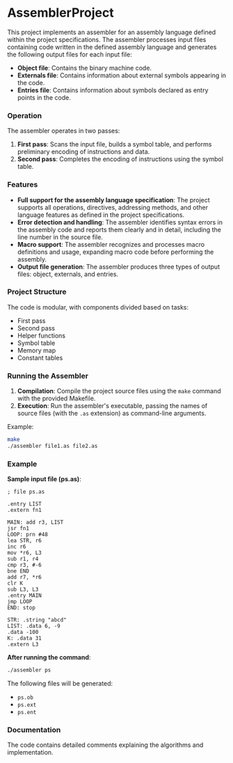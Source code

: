 # AssemblerProject
This project implements an assembler for an assembly language defined within the project specifications. The assembler processes input files containing code written in the defined assembly language and generates the following output files for each input file:  

- **Object file**: Contains the binary machine code.  
- **Externals file**: Contains information about external symbols appearing in the code.  
- **Entries file**: Contains information about symbols declared as entry points in the code.  

### Operation  
The assembler operates in two passes:  
1. **First pass**: Scans the input file, builds a symbol table, and performs preliminary encoding of instructions and data.  
2. **Second pass**: Completes the encoding of instructions using the symbol table.  

### Features  
- **Full support for the assembly language specification**: The project supports all operations, directives, addressing methods, and other language features as defined in the project specifications.  
- **Error detection and handling**: The assembler identifies syntax errors in the assembly code and reports them clearly and in detail, including the line number in the source file.  
- **Macro support**: The assembler recognizes and processes macro definitions and usage, expanding macro code before performing the assembly.  
- **Output file generation**: The assembler produces three types of output files: object, externals, and entries.  

### Project Structure  
The code is modular, with components divided based on tasks:  
- First pass  
- Second pass  
- Helper functions  
- Symbol table  
- Memory map  
- Constant tables  

### Running the Assembler  
1. **Compilation**: Compile the project source files using the `make` command with the provided Makefile.  
2. **Execution**: Run the assembler's executable, passing the names of source files (with the `.as` extension) as command-line arguments.  

Example:  
```bash  
make  
./assembler file1.as file2.as  
```  

### Example  
**Sample input file (ps.as)**:  
```assembly  
; file ps.as  

.entry LIST  
.extern fn1  

MAIN: add r3, LIST  
jsr fn1  
LOOP: prn #48  
lea STR, r6  
inc r6  
mov *r6, L3  
sub r1, r4  
cmp r3, #-6  
bne END  
add r7, *r6  
clr K  
sub L3, L3  
.entry MAIN  
jmp LOOP  
END: stop  

STR: .string "abcd"  
LIST: .data 6, -9  
.data -100  
K: .data 31  
.extern L3  
```  

**After running the command**:  
```bash  
./assembler ps  
```  

The following files will be generated:  
- `ps.ob`  
- `ps.ext`  
- `ps.ent`  

### Documentation  
The code contains detailed comments explaining the algorithms and implementation.

